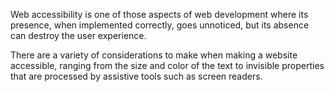 Web accessibility is one of those aspects of web development where its presence, when implemented correctly, goes unnoticed, but its absence can destroy the user experience.

There are a variety of considerations to make when making a website accessible, ranging from the size and color of the text to invisible properties that are processed by assistive tools such as screen readers.
